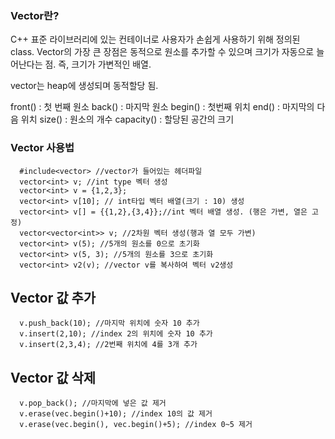 ### Vector란?

C++ 표준 라이브러리에 있는 컨테이너로 사용자가 손쉽게 사용하기 위해 정의된 class.
Vector의 가장 큰 장점은 동적으로 원소를 추가할 수 있으며 크기가 자동으로 늘어난다는 점.
즉, 크기가 가변적인 배열.

vector는 heap에 생성되며 동적할당 됨.

front() : 첫 번째 원소
back() : 마지막 원소
begin() : 첫번째 위치
end() : 마지막의 다음 위치
size() : 원소의 개수
capacity() : 할당된 공간의 크기

### Vector 사용법

```
  #include<vector> //vector가 들어있는 헤더파일
  vector<int> v; //int type 벡터 생성
  vector<int> v = {1,2,3};
  vector<int> v[10]; // int타입 벡터 배열(크기 : 10) 생성
  vector<int> v[] = {{1,2},{3,4}};//int 벡터 배열 생성. (행은 가변, 열은 고정)
  vector<vector<int>> v; //2차원 벡터 생성(행과 열 모두 가변)
  vector<int> v(5); //5개의 원소를 0으로 초기화
  vector<int> v(5, 3); //5개의 원소를 3으로 초기화
  vector<int> v2(v); //vector v를 복사하여 벡터 v2생성
```

## Vector 값 추가
```
  v.push_back(10); //마지막 위치에 숫자 10 추가
  v.insert(2,10); //index 2의 위치에 숫자 10 추가
  v.insert(2,3,4); //2번째 위치에 4를 3개 추가
```
## Vector 값 삭제
```
  v.pop_back(); //마지막에 넣은 값 제거
  v.erase(vec.begin()+10); //index 10의 값 제거
  v.erase(vec.begin(), vec.begin()+5); //index 0~5 제거
```
